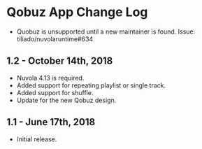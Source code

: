 Qobuz App Change Log
====================

* Quobuz is unsupported until a new maintainer is found. Issue: tiliado/nuvolaruntime#634

1.2 - October 14th, 2018
------------------------

  * Nuvola 4.13 is required.
  * Added support for repeating playlist or single track.
  * Added support for shuffle.
  * Update for the new Qobuz design.

1.1 - June 17th, 2018
---------------------

  * Initial release.
